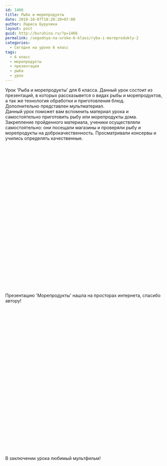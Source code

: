 ```yaml
---
id: 1466
title: Рыба и морепродукты
date: 2018-10-07T18:20:20+07:00
author: Лариса Бурухина
layout: post
guid: http://buruhina.ru/?p=1466
permalink: /segodnya-na-uroke-6-klass/ryba-i-moreprodukty-2
categories:
  - Сегодня на уроке 6 класс
tags:
  - 6 класс
  - морепродукты
  - презентация
  - рыба
  - урок
---
```

Урок 'Рыба и морепродукты' для 6 класса. Данный урок состоит из презентаций, в которых рассказывется о видах рыбы и морепродуктов, а так же технология обработки и приготовления блюд.  
Дополнительно представлен мультматериал.  
Данный урок поможет вам вспомнить материал урока и самостоятельно приготовить рыбу или морепродукты дома. Закрепление пройденного материала, ученики осуществляли самостоятельно: они посещали магазины и проверяли рыбу и морепродукты на доброкачественность. Просматривали консервы и учились определять качественные.  


<div class="ead-preview">
  <div class="ead-document" style="position:relative;padding-top:90%;">
  </div>
</div>

  
Презентацию 'Морепродукты' нашла на просторах интернета, спасибо автору!  


<div class="ead-preview">
  <div class="ead-document" style="position:relative;padding-top:90%;">
  </div>
</div>

  
В заключении урока любимый мультфильм!
